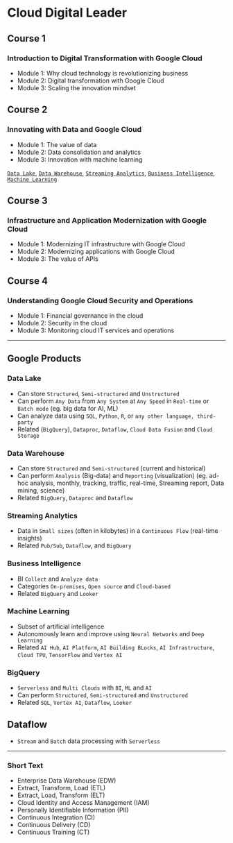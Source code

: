# Cloud Digital Leader

## Course 1
### Introduction to Digital Transformation with Google Cloud

- Module 1: Why cloud technology is revolutionizing business
- Module 2: Digital transformation with Google Cloud
- Module 3: Scaling the innovation mindset

## Course 2
### Innovating with Data and Google Cloud

- Module 1: The value of data
- Module 2: Data consolidation and analytics
- Module 3: Innovation with machine learning

[`Data Lake`](CDL.md#data-lake), 
[`Data Warehouse`](CDL.md#data-warehouse), 
[`Streaming Analytics`](CDL.md#streaming-analytics), 
[`Business Intelligence`](CDL.md#business-intelligence),
[`Machine Learning`](CDL.md#machine-learning)

## Course 3
### Infrastructure and Application Modernization with Google Cloud

- Module 1: Modernizing IT infrastructure with Google Cloud
- Module 2: Modernizing applications with Google Cloud
- Module 3: The value of APIs

## Course 4
### Understanding Google Cloud Security and Operations

- Module 1: Financial governance in the cloud
- Module 2: Security in the cloud
- Module 3: Monitoring cloud IT services and operations

---

## Google Products

### Data Lake

- Can store `Structured`, `Semi-structured` and `Unstructured`
- Can perform `Any Data` from `Any System` at `Any Speed` in `Real-time` or `Batch mode` (eg. big data for AI, ML)
- Can analyze data using `SQL`, `Python`, `R`, or `any other language, third-party`
- Related (`BigQuery`), `Dataproc`, `Dataflow`, `Cloud Data Fusion` and `Cloud Storage`

### Data Warehouse

- Can store `Structured` and `Semi-structured` (current and historical)
- Can perform `Analysis` (Big-data) and `Reporting` (visualization) (eg. ad-hoc analysis, monthly, tracking, traffic, real-time, Streaming report, Data mining, science)
- Related `BigQuery`, `Dataproc` and `Dataflow`

### Streaming Analytics

- Data in `Small sizes` (often in kilobytes) in a `Continuous Flow` (real-time insights)
- Related `Pub/Sub`, `Dataflow`, and `BigQuery`

### Business Intelligence

- BI `Collect` and `Analyze data`
- Categories `On-premises`, `Open source` and `Cloud-based`
- Related `BigQuery` and `Looker`

### Machine Learning

- Subset of artificial intelligence
- Autonomously learn and improve using `Neural Networks` and `Deep Learning`
- Related `AI Hub`, `AI Platform`, `AI Building BLocks`, `AI Infrastructure`, `Cloud TPU`, `TensorFlow` and `Vertex AI`

### BigQuery

- `Serverless` and `Multi Clouds` with `BI`, `ML` and `AI`
- Can perform  `Structured`, `Semi-structured` and `Unstructured`
- Related `SQL`, `Vertex AI`, `Dataflow`, `Looker`

## Dataflow

- `Stream` and `Batch` data processing with `Serverless`

---

### Short Text

- Enterprise Data Warehouse (EDW)
- Extract, Transform, Load (ETL)
- Extract, Load, Transform (ELT)
- Cloud Identity and Access Management (IAM)
- Personally Identifiable Information (PII)
- Continuous Integration (CI)
- Continuous Delivery (CD)
- Continuous Training (CT)

